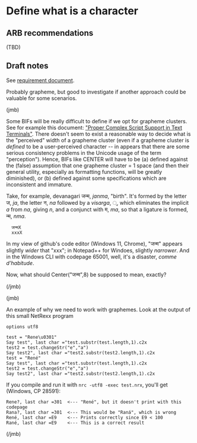 # Define what is a character

## ARB recommendations

(TBD)

## Draft notes

See [requirement document](./Unicode_Requirements.md).

Probably grapheme, but good to investigate if another approach could be valuable for some scenarios.

(jmb)

Some BIFs will be really difficult to define if we opt for grapheme clusters. See for example this document: ["Proper Complex Script Support
in Text Terminals"](https://www.unicode.org/L2/L2023/23107-terminal-suppt.pdf). There doesn't seem to exist a reasonable way to decide what is the "perceived" width of a grapheme cluster (even if a grapheme cluster is _defined_ to be a user-perceived character -- in appears that there are some serious consistency problems in the Unicode usage of the term "perception"). Hence, BIFs like CENTER will have to be (a) defined against the (false) assumption that one grapheme cluster = 1 space (and then their general utility, especially as formatting functions, will be greatly diminished), or (b) defined against some specifications which are inconsistent and immature.

Take, for example, devanagari जन्म, _janma_, "birth". It's formed by the letter ज, _ja_, the letter न, _na_ followed by a _visarga_, ्, which eliminates the implicit _a_ from _na_, giving _n_, and a conjunct with म, _ma_, so that a ligature is formed, न्म, _nma_.

      जन्मX  
      xxxX

In my view of github's code editor (Windows 11, Chrome), "जन्म" appears slightly _wider_ that "xxx"; in Notepad++ for Windoes, slightly _narrower_. And in the Windows CLI with codepage 65001, well, it's a disaster, _comme d'habitude_.

Now, what should Center("जन्म",8) be supposed to mean, exactly?

(/jmb)

(jmb)

An example of why we need to work with graphemes. Look at the output of this small NetRexx program

```
options utf8

test = "Rene\u0301"
Say test", last char ="test.substr(test.length,1).c2x
test2 = test.changeStr("e","a")
Say test2", last char ="test2.substr(test2.length,1).c2x
test = "René"
Say test", last char ="test.substr(test.length,1).c2x
test2 = test.changeStr("e","a")
Say test2", last char ="test2.substr(test2.length,1).c2x
```

If you compile and run it with ``nrc -utf8 -exec test.nrx``, you'll get (Windows, CP 28591):

```
Rene?, last char =301  <--- "René", but it doesn't print with this codepage
Rana?, last char =301  <--- This would be "Raná", which is wrong
René, last char =E9    <--- Prints correctly since E9 < 100
Rané, last char =E9    <--- This is a correct result
```

(/jmb)
